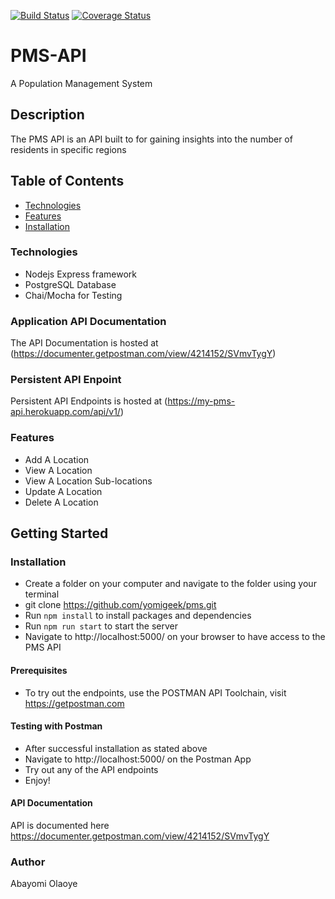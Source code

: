 [![Build Status](https://travis-ci.org/yomigeek/pms.svg?branch=develop)](https://travis-ci.org/yomigeek/pms) [![Coverage Status](https://coveralls.io/repos/github/yomigeek/pms/badge.svg?branch=develop)](https://coveralls.io/github/yomigeek/pms?branch=develop)

# PMS-API
A Population Management System


## Description
The PMS API is an API built to for gaining insights into the number of residents in specific regions

## Table of Contents

 * [Technologies](#technologies)
 * [Features](#features)
 * [Installation](#installation)

### Technologies
* Nodejs Express framework
* PostgreSQL Database 
* Chai/Mocha for Testing

### Application API Documentation
The API Documentation is hosted at (https://documenter.getpostman.com/view/4214152/SVmvTygY)

### Persistent API Enpoint
Persistent API Endpoints is hosted at (https://my-pms-api.herokuapp.com/api/v1/)

### Features
* Add A Location
* View A Location
* View A Location Sub-locations
* Update A Location
* Delete A Location



## Getting Started

### Installation 

* Create a folder on your computer and navigate to the folder using your terminal
* git clone https://github.com/yomigeek/pms.git
* Run `npm install` to install packages and dependencies
* Run `npm run start` to start the server
* Navigate to http://localhost:5000/ on your browser to have access to the PMS API

#### Prerequisites

* To try out the endpoints, use the POSTMAN API Toolchain, visit https://getpostman.com

#### Testing with Postman

* After successful installation as stated above
* Navigate to http://localhost:5000/ on the Postman App
* Try out any of the API endpoints
* Enjoy! 

#### API Documentation
API is documented here https://documenter.getpostman.com/view/4214152/SVmvTygY


### Author 
Abayomi Olaoye
